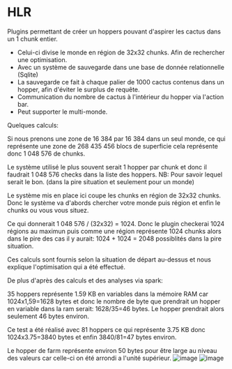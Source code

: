 # HLR
Plugins permettant de créer un hoppers pouvant d'aspirer les cactus dans un 1 chunk entier.
 - Celui-ci divise le monde en région de 32x32 chunks. Afin de rechercher une optimisation.
 - Avec un système de sauvegarde dans une base de donnée relationnelle (Sqlite)
 - La sauvegarde ce fait à chaque palier de 1000 cactus contenus dans un hopper, afin d'éviter le surplus de requête.
 - Communication du nombre de cactus à l'intérieur du hopper via l'action bar.
 - Peut supporter le multi-monde. 

Quelques calculs: 

Si nous prenons une zone de 16 384 par 16 384 dans un seul monde, ce qui représente une zone de 268 435 456 blocs de superficie cela représente donc 1 048 576 de chunks.

Le système utilisé le plus souvent serait 1 hopper par chunk et donc il faudrait 1 048 576 checks dans la liste des hoppers.
NB: Pour savoir lequel serait le bon. (dans la pire situation et seulement pour un monde)

Le système mis en place ici coupe les chunks en région de 32x32 chunks.
Donc le système va d'abords chercher votre monde puis région et enfin le chunks ou vous vous situez. 

Ce qui donnerait 1 048 576 / (32x32) = 1024. Donc le plugin checkerai 1024 régions au maximun puis comme une région représente 1024 chunks alors dans le pire des cas il y aurait:
1024 + 1024 = 2048 possiblités dans la pire situation.

Ces calculs sont fournis selon la situation de départ au-dessus et nous explique l'optimisation qui a été effectué.

De plus d'après des calculs et des analyses via spark:

35 hoppers représente 1.59 KB en variables dans la mémoire RAM car 1024x1,59=1628 bytes et donc le nombre de byte que prendrait un hopper en variable dans la ram serait:
1628/35=46 bytes. Le hopper prendrait alors seulement 46 bytes environ. 

Ce test a été réalisé avec 81 hoppers ce qui représente 3.75 KB donc 1024x3.75=3840 bytes et enfin 3840/81=47 bytes environ.

Le hopper de farm représente environ 50 bytes pour être large au niveau des valeurs car celle-ci on été arrondi a l'unité supérieur.
![image](https://user-images.githubusercontent.com/75928424/111283245-34b0dd80-863f-11eb-94da-0ea5032f8348.png)
![image](https://user-images.githubusercontent.com/75928424/111283306-44c8bd00-863f-11eb-8b46-8c51ec44e284.png)
